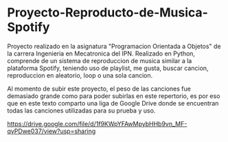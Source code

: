 # Proyecto-Reproducto-de-Musica-Spotify
Proyecto realizado en la asignatura "Programacion Orientada a Objetos" de la carrera Ingenieria en Mecatronica del IPN. Realizado en Python, comprende de un sistema de reproduccion de musica similar a la plataforma Spotify, teniendo uso de playlist, me gusta, buscar cancion, reproduccion en aleatorio, loop o una sola cancion.

Al momento de subir este proyecto, el peso de las canciones fue demasiado grande como para poder subirlas en este repertorio,
es por eso que en este texto comparto una liga de Google Drive donde se encuentran todas las canciones utilizadas para su prueba y uso.

https://drive.google.com/file/d/1f9KWpYFAwMpybHHb9vn_MF-qyPDwe037/view?usp=sharing
